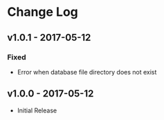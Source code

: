 # Change Log

## v1.0.1 - 2017-05-12
### Fixed
- Error when database file directory does not exist

## v1.0.0 - 2017-05-12
- Initial Release
